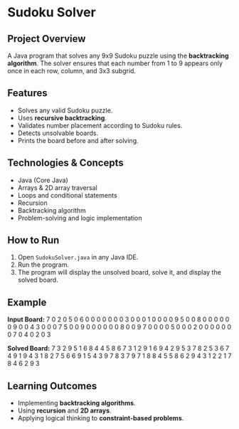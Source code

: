# Sudoku Solver

## Project Overview
A Java program that solves any 9x9 Sudoku puzzle using the **backtracking algorithm**. The solver ensures that each number from 1 to 9 appears only once in each row, column, and 3x3 subgrid.

## Features
- Solves any valid Sudoku puzzle.
- Uses **recursive backtracking**.
- Validates number placement according to Sudoku rules.
- Detects unsolvable boards.
- Prints the board before and after solving.

## Technologies & Concepts
- Java (Core Java)
- Arrays & 2D array traversal
- Loops and conditional statements
- Recursion
- Backtracking algorithm
- Problem-solving and logic implementation

## How to Run
1. Open `SudokuSolver.java` in any Java IDE.
2. Run the program.
3. The program will display the unsolved board, solve it, and display the solved board.

## Example

**Input Board:**
7 0 2 0 5 0 6 0 0
0 0 0 0 0 3 0 0 0
1 0 0 0 0 9 5 0 0
8 0 0 0 0 0 0 9 0
0 4 3 0 0 0 7 5 0
0 9 0 0 0 0 0 0 8
0 0 9 7 0 0 0 0 5
0 0 0 2 0 0 0 0 0
0 0 7 0 4 0 2 0 3


**Solved Board:**
7 3 2 9 5 1 6 8 4
4 5 8 6 7 3 1 2 9
1 6 9 4 2 9 5 3 7
8 2 5 3 6 7 4 9 1
9 4 3 1 8 2 7 5 6
6 9 1 5 4 3 9 7 8
3 7 9 7 1 8 8 4 5
5 8 6 2 9 4 3 1 2
2 1 7 8 4 6 2 9 3


## Learning Outcomes
- Implementing **backtracking algorithms**.
- Using **recursion** and **2D arrays**.
- Applying logical thinking to **constraint-based problems**.
